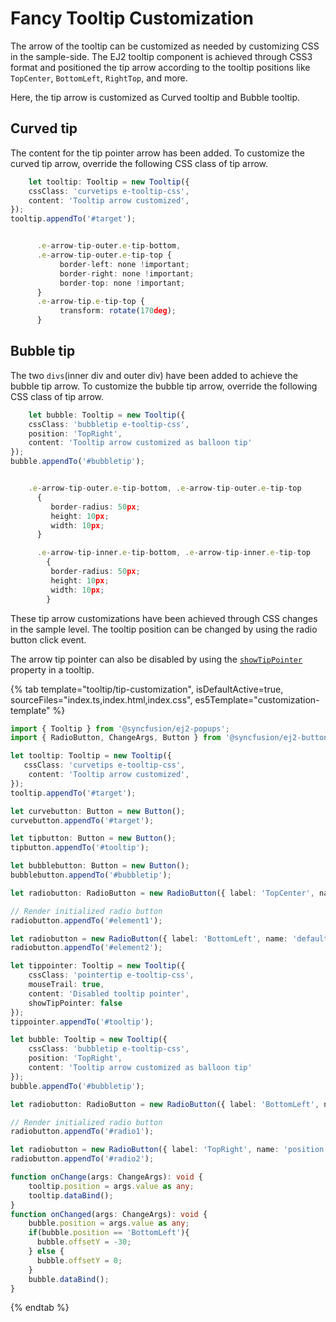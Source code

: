 # Fancy Tooltip Customization

The arrow of the tooltip can be customized as needed by customizing CSS in the sample-side.
The EJ2 tooltip component is achieved through CSS3 format and positioned the tip arrow according to the tooltip positions like `TopCenter`, `BottomLeft`, `RightTop`, and more.

Here, the tip arrow is customized as Curved tooltip and Bubble tooltip.

## Curved tip

The content for the tip pointer arrow has been added. To customize the curved tip arrow, override the following CSS class of tip arrow.

```typescript
    let tooltip: Tooltip = new Tooltip({
    cssClass: 'curvetips e-tooltip-css',
    content: 'Tooltip arrow customized',
});
tooltip.appendTo('#target');
```

```typescript

      .e-arrow-tip-outer.e-tip-bottom,
      .e-arrow-tip-outer.e-tip-top {
           border-left: none !important;
           border-right: none !important;
           border-top: none !important;
      }
      .e-arrow-tip.e-tip-top {
           transform: rotate(170deg);
      }

```

## Bubble tip

The two `divs`(inner div and outer div) have been added to achieve the bubble tip arrow. To customize the bubble tip arrow, override the following CSS class of tip arrow.

```typescript
    let bubble: Tooltip = new Tooltip({
    cssClass: 'bubbletip e-tooltip-css',
    position: 'TopRight',
    content: 'Tooltip arrow customized as balloon tip'
});
bubble.appendTo('#bubbletip');
```

```typescript

    .e-arrow-tip-outer.e-tip-bottom, .e-arrow-tip-outer.e-tip-top
      {
         border-radius: 50px;
         height: 10px;
         width: 10px;
      }

      .e-arrow-tip-inner.e-tip-bottom, .e-arrow-tip-inner.e-tip-top
        {
         border-radius: 50px;
         height: 10px;
         width: 10px;
        }
```

These tip arrow customizations have been achieved through CSS changes in the sample level. The tooltip position can be changed by using the radio button click event.

The arrow tip pointer can also be disabled by using the [`showTipPointer`](../../api/tooltip#showtippointer) property in a tooltip.

{% tab template="tooltip/tip-customization", isDefaultActive=true, sourceFiles="index.ts,index.html,index.css", es5Template="customization-template" %}

```typescript
import { Tooltip } from '@syncfusion/ej2-popups';
import { RadioButton, ChangeArgs, Button } from '@syncfusion/ej2-buttons';

let tooltip: Tooltip = new Tooltip({
   cssClass: 'curvetips e-tooltip-css',
    content: 'Tooltip arrow customized',
});
tooltip.appendTo('#target');

let curvebutton: Button = new Button();
curvebutton.appendTo('#target');

let tipbutton: Button = new Button();
tipbutton.appendTo('#tooltip');

let bubblebutton: Button = new Button();
bubblebutton.appendTo('#bubbletip');

let radiobutton: RadioButton = new RadioButton({ label: 'TopCenter', name: 'default', value: 'TopCenter', checked: true, change: onChange});

// Render initialized radio button
radiobutton.appendTo('#element1');

let radiobutton = new RadioButton({ label: 'BottomLeft', name: 'default', value: 'BottomLeft',  change: onChange});
radiobutton.appendTo('#element2');

let tippointer: Tooltip = new Tooltip({
    cssClass: 'pointertip e-tooltip-css',
    mouseTrail: true,
    content: 'Disabled tooltip pointer',
    showTipPointer: false
});
tippointer.appendTo('#tooltip');

let bubble: Tooltip = new Tooltip({
    cssClass: 'bubbletip e-tooltip-css',
    position: 'TopRight',
    content: 'Tooltip arrow customized as balloon tip'
});
bubble.appendTo('#bubbletip');

let radiobutton: RadioButton = new RadioButton({ label: 'BottomLeft', name: 'position', value: 'BottomLeft', change: onChanged});

// Render initialized radio button
radiobutton.appendTo('#radio1');

let radiobutton = new RadioButton({ label: 'TopRight', name: 'position', value: 'TopRight',  checked: true, change: onChanged});
radiobutton.appendTo('#radio2');

function onChange(args: ChangeArgs): void {
    tooltip.position = args.value as any;
    tooltip.dataBind();
}
function onChanged(args: ChangeArgs): void {
    bubble.position = args.value as any;
    if(bubble.position == 'BottomLeft'){
      bubble.offsetY = -30;
    } else {
      bubble.offsetY = 0;
    }
    bubble.dataBind();
}

```

{% endtab %}
